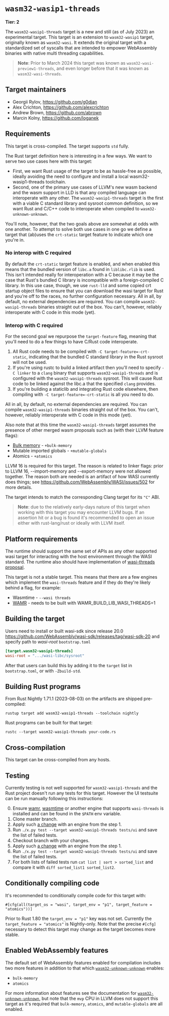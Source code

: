 # `wasm32-wasip1-threads`

**Tier: 2**

The `wasm32-wasip1-threads` target is a new and still (as of July 2023) an
experimental target. This target is an extension to `wasm32-wasip1` target,
originally known as `wasm32-wasi`. It extends the original target with a
standardized set of syscalls that are intended to empower WebAssembly binaries
with native multi threading capabilities.

> **Note**: Prior to March 2024 this target was known as
> `wasm32-wasi-preview1-threads`, and even longer before that it was known as
> `wasm32-wasi-threads`.

[wasi-threads]: https://github.com/WebAssembly/wasi-threads
[threads]: https://github.com/WebAssembly/threads


## Target maintainers

- Georgii Rylov, https://github.com/g0djan
- Alex Crichton, https://github.com/alexcrichton
- Andrew Brown, https://github.com/abrown
- Marcin Kolny, https://github.com/loganek

## Requirements

This target is cross-compiled. The target supports `std` fully.

The Rust target definition here is interesting in a few ways. We want to
serve two use cases here with this target:
* First, we want Rust usage of the target to be as hassle-free as possible,
  ideally avoiding the need to configure and install a local wasm32-wasip1-threads
  toolchain.
* Second, one of the primary use cases of LLVM's new wasm backend and the
  wasm support in LLD is that any compiled language can interoperate with
  any other. The `wasm32-wasip1-threads` target is the first with a viable C
  standard library and sysroot common definition, so we want Rust and C/C++
  code to interoperate when compiled to `wasm32-unknown-unknown`.


You'll note, however, that the two goals above are somewhat at odds with one
another. To attempt to solve both use cases in one go we define a target
that (ab)uses the `crt-static` target feature to indicate which one you're
in.
### No interop with C required
By default the `crt-static` target feature is enabled, and when enabled
this means that the bundled version of `libc.a` found in `liblibc.rlib`
is used. This isn't intended really for interoperation with a C because it
may be the case that Rust's bundled C library is incompatible with a
foreign-compiled C library. In this use case, though, we use `rust-lld` and
some copied crt startup object files to ensure that you can download the
wasi target for Rust and you're off to the races, no further configuration
necessary.
All in all, by default, no external dependencies are required. You can
compile `wasm32-wasip1-threads` binaries straight out of the box. You can't, however,
reliably interoperate with C code in this mode (yet).
### Interop with C required
For the second goal we repurpose the `target-feature` flag, meaning that
you'll need to do a few things to have C/Rust code interoperate.
1. All Rust code needs to be compiled with `-C target-feature=-crt-static`,
   indicating that the bundled C standard library in the Rust sysroot will
   not be used.
2. If you're using rustc to build a linked artifact then you'll need to
   specify `-C linker` to a `clang` binary that supports
   `wasm32-wasip1-threads` and is configured with the `wasm32-wasip1-threads` sysroot. This
   will cause Rust code to be linked against the libc.a that the specified
   `clang` provides.
3. If you're building a staticlib and integrating Rust code elsewhere, then
   compiling with `-C target-feature=-crt-static` is all you need to do.

All in all, by default, no external dependencies are required. You can
compile `wasm32-wasip1-threads` binaries straight out of the box. You can't, however,
reliably interoperate with C code in this mode (yet).


Also note that at this time the `wasm32-wasip1-threads` target assumes the
presence of other merged wasm proposals such as (with their LLVM feature flags):

* [Bulk memory] - `+bulk-memory`
* Mutable imported globals - `+mutable-globals`
* Atomics - `+atomics`

[Bulk memory]: https://github.com/WebAssembly/spec/blob/main/proposals/bulk-memory-operations/Overview.md

LLVM 16 is required for this target. The reason is related to linker flags: prior to LLVM 16, --import-memory and --export-memory were not allowed together. The reason both are needed is an artifact of how WASI currently does things; see https://github.com/WebAssembly/WASI/issues/502 for more details.

The target intends to match the corresponding Clang target for its `"C"` ABI.

> **Note**: due to the relatively early-days nature of this target when working
> with this target you may encounter LLVM bugs. If an assertion hit or a bug is
> found it's recommended to open an issue either with rust-lang/rust or ideally
> with LLVM itself.

## Platform requirements

The runtime should support the same set of APIs as any other supported wasi target for interacting with the host environment through the WASI standard. The runtime also should have implementation of [wasi-threads proposal](https://github.com/WebAssembly/wasi-threads).

This target is not a stable target. This means that there are a few engines
which implement the `wasi-threads` feature and if they do they're likely behind a
flag, for example:

* Wasmtime - `--wasi threads`
* [WAMR](https://github.com/bytecodealliance/wasm-micro-runtime) - needs to be built with WAMR_BUILD_LIB_WASI_THREADS=1

## Building the target

Users need to install or built wasi-sdk since release 20.0
https://github.com/WebAssembly/wasi-sdk/releases/tag/wasi-sdk-20
and specify path to *wasi-root* `bootstrap.toml`

```toml
[target.wasm32-wasip1-threads]
wasi-root = ".../wasi-libc/sysroot"
```

After that users can build this by adding it to the `target` list in
`bootstrap.toml`, or with `-Zbuild-std`.

## Building Rust programs

From Rust Nightly 1.71.1 (2023-08-03) on the artifacts are shipped pre-compiled:

```text
rustup target add wasm32-wasip1-threads --toolchain nightly
```

Rust programs can be built for that target:

```text
rustc --target wasm32-wasip1-threads your-code.rs
```

## Cross-compilation

This target can be cross-compiled from any hosts.

## Testing

Currently testing is not well supported for `wasm32-wasip1-threads` and the
Rust project doesn't run any tests for this target. However the UI testsuite can be run
manually following this instructions:

0. Ensure [wamr](https://github.com/bytecodealliance/wasm-micro-runtime), [wasmtime](https://github.com/bytecodealliance/wasmtime)
or another engine that supports `wasi-threads` is installed and can be found in the `$PATH` env variable.
1. Clone master branch.
2. Apply such [a change](https://github.com/g0djan/rust/compare/godjan/wasi-threads...g0djan:rust:godjan/wasi-run-ui-tests?expand=1) with an engine from the step 1.
3. Run `./x.py test --target wasm32-wasip1-threads tests/ui` and save the list of failed tests.
4. Checkout branch with your changes.
5. Apply such [a change](https://github.com/g0djan/rust/compare/godjan/wasi-threads...g0djan:rust:godjan/wasi-run-ui-tests?expand=1) with an engine from the step 1.
6. Run `./x.py test --target wasm32-wasip1-threads tests/ui` and save the list of failed tests.
7. For both lists of failed tests run `cat list | sort > sorted_list` and compare it with `diff sorted_list1 sorted_list2`.

## Conditionally compiling code

It's recommended to conditionally compile code for this target with:

```text
#[cfg(all(target_os = "wasi", target_env = "p1", target_feature = "atomics"))]
```

Prior to Rust 1.80 the `target_env = "p1"` key was not set. Currently the
`target_feature = "atomics"` is Nightly-only. Note that the precise `#[cfg]`
necessary to detect this target may change as the target becomes more stable.

## Enabled WebAssembly features

The default set of WebAssembly features enabled for compilation includes two
more features in addition to that which
[`wasm32-unknown-unknown`](./wasm32-unknown-unknown.md) enables:

* `bulk-memory`
* `atomics`

For more information about features see the documentation for
[`wasm32-unknown-unknown`](./wasm32-unknown-unknown.md), but note that the
`mvp` CPU in LLVM does not support this target as it's required that
`bulk-memory`, `atomics`, and `mutable-globals` are all enabled.
